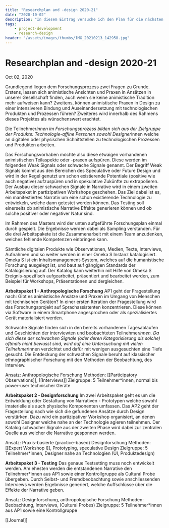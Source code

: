 ```yaml
---
title: "Researchplan and -design 2020-21"
date: "2020-10-02"
description: "In diesem Eintrag versuche ich den Plan für die nächsten zwei Semester auszulegen."
tags:
    - project-development
    - research-design
header: "/assets/images/thumbs/IMG_20210213_142958.jpg"
---
```

# Researchplan and -design 2020-21
Oct 02, 2020

Grundlegend liegen dem Forschungsprozess zwei Fragen zu Grunde. Erstens, lassen sich animistische Ansichten und Praxen in Ansätzen in unserer Gesellschaft finden, auch wenn sie keine animistische Tradition mehr aufweisen kann? Zweitens, können animistische Praxen in Design zu einer intensiveren Bindung und Auseinandersetzung mit technologischen Produkten und Prozessen führen? Zweiteres wird innerhalb des Rahmens dieses Projektes als wünschenswert erachtet.

Die Teilnehmer*innen im Forschungsprozess bilden sich aus der Zielgruppe der Produkte: Technologie-affine Personen sowohl Designer*innen welche an digitalen oder physischen Schnittstellen zu technologischen Prozessen und Produkten arbeiten.

Das Forschungsvorhaben möchte also diese etwaigen vorhandenen animistischen Teilaspekte oder -praxen aufspüren. Diese werden im folgenden Weak Signals oder schwache Signale genannt. Der Begriff Weak Signals kommt aus den Bereichen des Speculative oder Future Design und wird in der Regel genutzt um schon existierende Potentiale (positive wie auch negative) aufzuspüren und in spekulative Zukünfte zu extrapolieren. Der Ausbau dieser schwachen Signale in Narrative wird in einem zweiten Arbeitspaket in partizipativen Workshops geschehen. Das Ziel dabei ist es, ein manifestiertes Narrativ um eine schon existierende Technologie zu entwickeln, welche dann getestet werden können. Das Testing soll einerseits ob animistische Narrative Effekte generieren können und ob solche positiver oder negativer Natur sind.

Im Rahmen des Masters wird der unten aufgeführte Forschungsplan einmal durch gespielt. Die Ergebnisse werden dabei als Sampling verstanden. Für die drei Arbeitspakete ist die Zusammenarbeit mit einem Team anzudenken, welches fehlende Kompetenzen einbringen kann.

Sämtliche digitalen Produkte wie Observationen, Medien, Texte, Interviews, Aufnahmen und so weiter werden in einer Omeka S Instanz katalogisiert. Omeka S ist ein Inhaltsmanagement-System, welches auf die humanistische Forschung ausgelegt ist, und baut auf gängigen Standards der Katalogisierung auf. Der Katalog kann weiterhin mit Hilfe von Omeka S Ereignis-spezifisch aufgearbeitet, präsentiert und bearbeitet werden, zum Beispiel für Workshops, Präsentationen und dergleichen.

**Arbeitspaket 1 - Anthropologische Forschung**
AP1 geht der Fragestellung nach: Gibt es animistische Ansätze und Praxen im Umgang von Menschen mit technischen Geräten? In einer ersten Iteration der Fragestellung wird das Forschungsprojekt auf Sprachassistenten konzentrieren. Diese können via Software in einem Smartphone angesprochen oder als spezialisiertes Gerät materialisiert werden.

Schwache Signale finden sich in den bereits vorhandenen Tagesabläufen und Geschichten der interviewten und beobachteten Teilnehmer*innen. Da sich diese der schwachen Signale (oder deren Kategorisierung als solche) oftmals nicht bewusst sind, wird auf eine Untersuchung mit vielen Teilnehmer*innen verzichtet und dafür mit wenigen ausgesuchten eine Tiefe gesucht. Die Entdeckung der schwachen Signale beruht auf klassischer ethnographischer Forschung mit den Methoden der Beobachtung, des Interview.

Ansatz: Anthropologische Forschung
Methoden: [[Participatory Observations]], [[Interviews]]
Zielgruppe: 5 Teilnehmer*innen, normal bis power-user technischer Geräte

**Arbeitspaket 2 - Designforschung**
Im zwei Arbeitspaket geht es um die Entwicklung oder Gestaltung von Narrativen - Prototypen welche sowohl imaterielle als auch physische Komponenten umfassen. Das AP2 geht der Fragestellung nach wie sich die gefundenen Ansätze durch Design verstärken. Dazu wird ein partizipativer Workshop organisiert, an denen sowohl Designer welche nahe an der Technologie agieren teilnehmen. Der Katalog schwacher Signale aus der zweiten Phase wird dabei zur zentralen Quelle aus welcher die Narrative gesponnen werden.

Ansatz: Praxis-basierte (practice-based) Designforschung
Methoden: [[Expert Workshop I]], Prototyping, speculative Design
Zielgruppe: 5 Teilnehmer*innen, Designer nahe an Technologien (UI, Produktedesign)

**Arbeitspaket 3 - Testing**
Das genaue Testsetting muss noch entwickelt werden. Am ehesten werden die entstandenen Narrative den Teilnehmer*innen aus AP1 sowie einer Kontrollgruppe als Cultural Probe übergeben. Durch Selbst- und Fremdbeobachtung sowie anschliessenden Interviews werden Ergebnisse generiert, welche Auffschlüsse über die Effekte der Narrative geben.

Ansatz: Designforschung, anthropologische Forschung
Methoden: Beobachtung, Interviews, (Cultural Probes)
Zielgruppe: 5 Teilnehmer*innen aus AP1 sowie eine Kontrollgruppe

[[Journal]]